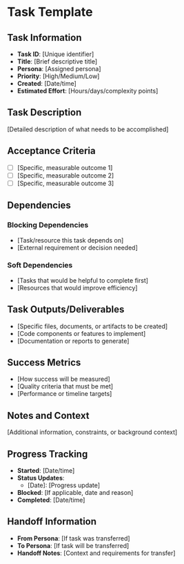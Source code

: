 # Task Template

## Task Information
- **Task ID**: [Unique identifier]
- **Title**: [Brief descriptive title]
- **Persona**: [Assigned persona]
- **Priority**: [High/Medium/Low]
- **Created**: [Date/time]
- **Estimated Effort**: [Hours/days/complexity points]

## Task Description
[Detailed description of what needs to be accomplished]

## Acceptance Criteria
- [ ] [Specific, measurable outcome 1]
- [ ] [Specific, measurable outcome 2]
- [ ] [Specific, measurable outcome 3]

## Dependencies
### Blocking Dependencies
- [Task/resource this task depends on]
- [External requirement or decision needed]

### Soft Dependencies
- [Tasks that would be helpful to complete first]
- [Resources that would improve efficiency]

## Task Outputs/Deliverables
- [Specific files, documents, or artifacts to be created]
- [Code components or features to implement]
- [Documentation or reports to generate]

## Success Metrics
- [How success will be measured]
- [Quality criteria that must be met]
- [Performance or timeline targets]

## Notes and Context
[Additional information, constraints, or background context]

## Progress Tracking
- **Started**: [Date/time]
- **Status Updates**: 
  - [Date]: [Progress update]
- **Blocked**: [If applicable, date and reason]
- **Completed**: [Date/time]

## Handoff Information
- **From Persona**: [If task was transferred]
- **To Persona**: [If task will be transferred]
- **Handoff Notes**: [Context and requirements for transfer]
